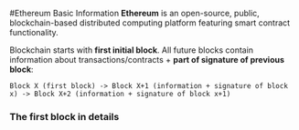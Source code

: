#Ethereum Basic Information
**Ethereum** is an open-source, public, blockchain-based distributed computing platform featuring smart contract functionality. 

Blockchain starts with **first initial block**. All future blocks contain information about transactions/contracts + **part of signature of previous block**:
```
Block X (first block) -> Block X+1 (information + signature of block x) -> Block X+2 (information + signature of block x+1)
```

### The first block in details

